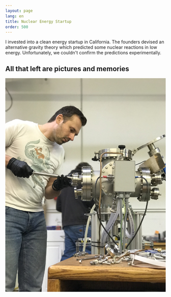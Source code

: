 ```yaml
---
layout: page
lang: en
title: Nuclear Energy Startup
order: 500
---
```

I invested into a clean energy startup in California. The founders devised an alternative gravity theory which predicted some nuclear reactions in low energy. Unfortunately, we couldn't confirm the predictions experimentally.

## All that left are pictures and memories

![](/assets/images/ugc.jpg)